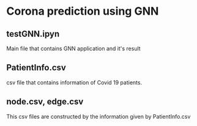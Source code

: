 # Corona prediction using GNN

## testGNN.ipyn
Main file that contains GNN application and it's result

## PatientInfo.csv
csv file that contains information of Covid 19 patients.

## node.csv, edge.csv
This csv files are constructed by the information given by PatientInfo.csv
